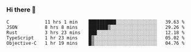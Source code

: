 ### Hi there 👋

<!--
**WShiBin/WShiBin** is a ✨ _special_ ✨ repository because its `README.md` (this file) appears on your GitHub profile.

Here are some ideas to get you started:

- 🔭 I’m currently working on ...
- 🌱 I’m currently learning ...
- 👯 I’m looking to collaborate on ...
- 🤔 I’m looking for help with ...
- 💬 Ask me about ...
- 📫 How to reach me: ...
- 😄 Pronouns: ...
- ⚡ Fun fact: ...
-->

<!--START_SECTION:waka-->
```text
C             11 hrs 1 min    ██████████░░░░░░░░░░░░░░░   39.63 % 
JSON          8 hrs 8 mins    ███████▒░░░░░░░░░░░░░░░░░   29.26 % 
Rust          3 hrs 23 mins   ███░░░░░░░░░░░░░░░░░░░░░░   12.18 % 
TypeScript    1 hr 23 mins    █▒░░░░░░░░░░░░░░░░░░░░░░░   05.02 % 
Objective-C   1 hr 19 mins    █▒░░░░░░░░░░░░░░░░░░░░░░░   04.76 % 
```
<!--END_SECTION:waka-->
